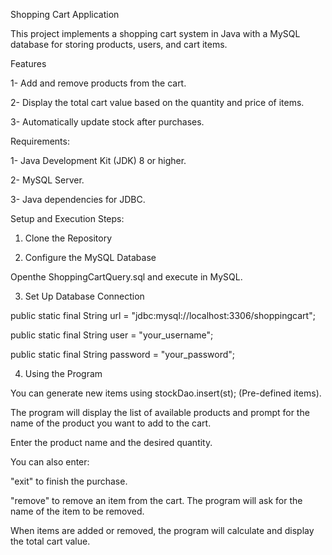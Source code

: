 Shopping Cart Application

This project implements a shopping cart system in Java with a MySQL database for storing products, users, and cart items.

Features

1- Add and remove products from the cart.

2- Display the total cart value based on the quantity and price of items.

3- Automatically update stock after purchases.

Requirements:

1- Java Development Kit (JDK) 8 or higher. 

2- MySQL Server.

3- Java dependencies for JDBC.

Setup and Execution Steps:

1. Clone the Repository
   
2. Configure the MySQL Database
   
Openthe ShoppingCartQuery.sql and execute in MySQL.

3. Set Up Database Connection
   
public static final String url = "jdbc:mysql://localhost:3306/shoppingcart";

public static final String user = "your_username";

public static final String password = "your_password";

4. Using the Program

You can generate new items using stockDao.insert(st); (Pre-defined items).
   
The program will display the list of available products and prompt for the name of the product you want to add to the cart.

Enter the product name and the desired quantity.

You can also enter:

"exit" to finish the purchase.

"remove" to remove an item from the cart. The program will ask for the name of the item to be removed.

When items are added or removed, the program will calculate and display the total cart value.
